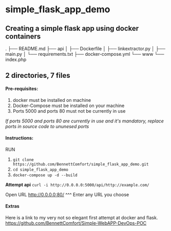 # simple_flask_app_demo
Creating a simple flask app using docker containers
----

.
├── README.md
├── api
│   ├── Dockerfile
│   ├── linkextractor.py
│   ├── main.py
│   └── requirements.txt
├── docker-compose.yml
└── www
    └── index.php

2 directories, 7 files
----

#### Pre-requisites:
1. docker must be installed on machine
2. Docker-Compose must be installed on your machine
3. Ports 5000 and ports 80 must not be currently in use

*If ports 5000 and ports 80 are currently in use and it's mandatory, replace ports in source code to ununesed ports*

#### Instructions:
RUN
1. `git clone https://github.com/BennettComfort/simple_flask_app_demo.git`
2. `cd simple_flask_app_demo`
3. `docker-compose up -d --build`

**Attempt api**
`curl -i http://0.0.0.0:5000/api/http://example.com/`

Open URL http://0.0.0.0:80/
^^^ Enter any URL you choose

#### Extras
Here is a link to my very not so elegant first attempt at docker and flask. https://github.com/BennettComfort/Simple-WebAPP-DevOps-POC

